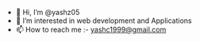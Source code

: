 - 👋 Hi, I’m @yashz05
- 👀 I’m interested in web development and Applications
- 📫 How to reach me  :- yashc1999@gmail.com

<!---
yashz05/yashz05 is a ✨ special ✨ repository because its `README.md` (this file) appears on your GitHub profile.
You can click the Preview link to take a look at your changes.
--->
